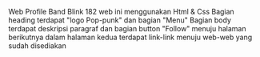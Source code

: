 Web Profile Band Blink 182
web ini menggunakan Html & Css
Bagian heading terdapat "logo Pop-punk" dan bagian "Menu"
Bagian body terdapat deskripsi paragraf dan bagian button "Follow" menuju halaman berikutnya
dalam halaman kedua terdapat link-link menuju web-web yang sudah disediakan
